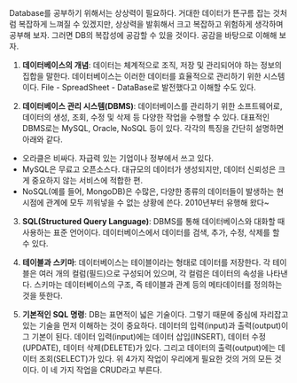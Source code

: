 Database를 공부하기 위해서는 상상력이 필요하다. 거대한 데이터가 뜬구름 잡는 것처럼 복잡하게 느껴질 수 있겠지만, 상상력을 발휘해서 크고 복잡하고 위험하게 생각하며 공부해 보자. 그러면 DB의 복잡성에 공감할 수 있을 것이다. 공감을 바탕으로 이해해 보자.

1. **데이터베이스의 개념**: 데이터는 체계적으로 조직, 저장 및 관리되어야 하는 정보의 집합을 말한다. 데이터베이스는 이러한 데이터를 효율적으로 관리하기 위한 시스템이다. File - SpreadSheet - DataBase로 발전했다고 이해할 수도 있다.

2. **데이터베이스 관리 시스템(DBMS)**: 데이터베이스를 관리하기 위한 소프트웨어로, 데이터의 생성, 조회, 수정 및 삭제 등 다양한 작업을 수행할 수 있다. 대표적인 DBMS로는 MySQL, Oracle, NoSQL 등이 있다. 각각의 특징을 간단히 설명하면 아래와 같다.
- 오라클은 비싸다. 자급력 있는 기업이나 정부에서 쓰고 있다.
- MySQL은 무료고 오픈소스다. 대규모의 데이터가 생성되지만, 데이터 신뢰성은 크게 중요하지 않는 서비스에 적합한 편.
- NoSQL(예를 들어, MongoDB)은 수많은, 다양한 종류의 데이터들이 발생하는 현 시점에 관계에 모두 끼워넣을 수 없는 상황에 쓴다. 2010년부터 유행해 왔다~

3. **SQL(Structured Query Language)**: DBMS를 통해 데이터베이스와 대화할 때 사용하는 표준 언어이다. 데이터베이스에서 데이터를 검색, 추가, 수정, 삭제를 할 수 있다.

4. **테이블과 스키마**: 데이터베이스는 테이블이라는 형태로 데이터를 저장한다. 각 테이블은 여러 개의 컬럼(필드)으로 구성되어 있으며, 각 컬럼은 데이터의 속성을 나타낸다. 스키마는 데이터베이스의 구조, 즉 테이블과 관계 등의 메타데이터를 정의하는 것을 뜻한다.

5. **기본적인 SQL 명령**: DB는 표면적이 넓은 기술이다. 그렇기 때문에 중심에 자리잡고 있는 기술을 먼저 이해하는 것이 중요하다. 데이터의 입력(input)과 출력(output)이 그 기본이 된다. 데이터 입력(input)에는 데이터 삽입(INSERT), 데이터 수정(UPDATE), 데이터 삭제(DELETE)가 있다. 그리고 데이터의 출력(output)에는 데이터 조회(SELECT)가 있다. 위 4가지 작업이 우리에게 필요한 것의 거의 모든 것이다. 이 네 가지 작업을 CRUD라고 부른다.